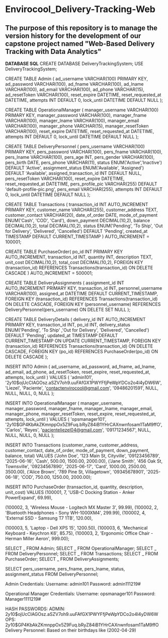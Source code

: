 # Envirocool_Delivery-Tracking-Web

## The purpose of this repository is to manage the version history for the development of our capstone project named "Web-Based Delivery Tracking with Data Analytics"

**DATABASE SQL**
CREATE DATABASE DeliveryTrackingSystem;
USE DeliveryTrackingSystem;

CREATE TABLE Admin (
ad_username VARCHAR(100) PRIMARY KEY,
ad_password VARCHAR(100),
ad_fname VARCHAR(100),
ad_lname VARCHAR(100),
ad_email VARCHAR(100),
ad_phone VARCHAR(15),
ad_resetToken VARCHAR(100),
reset_expire DATETIME,
reset_requested_at DATETIME,
attempts INT DEFAULT 0,
lock_until DATETIME DEFAULT NULL
);

CREATE TABLE OperationalManager (
manager_username VARCHAR(100) PRIMARY KEY,
manager_password VARCHAR(100),
manager_fname VARCHAR(100),
manager_lname VARCHAR(100),
manager_email VARCHAR(100),
manager_phone VARCHAR(15),
manager_resetToken VARCHAR(100),
reset_expire DATETIME,
reset_requested_at DATETIME,
attempts INT DEFAULT 0,
lock_until DATETIME DEFAULT NULL
);

CREATE TABLE DeliveryPersonnel (
pers_username VARCHAR(100) PRIMARY KEY,
pers_password VARCHAR(100),
pers_fname VARCHAR(100),
pers_lname VARCHAR(100),
pers_age INT,
pers_gender VARCHAR(100),
pers_birth DATE,
pers_phone VARCHAR(11),
status ENUM('Active','Inactive') DEFAULT 'Active',
assignment_status ENUM('Available', 'Assigned') DEFAULT 'Available',
assigned_transaction_id INT DEFAULT NULL,
pers_resetToken VARCHAR(100),
reset_expire DATETIME,
reset_requested_at DATETIME,
pers_profile_pic VARCHAR(255) DEFAULT 'default-profile-pic.png',
pers_email VARCHAR(255),
attempts INT DEFAULT 0,
lock_until DATETIME DEFAULT NULL
);

CREATE TABLE Transactions (
transaction_id INT AUTO_INCREMENT PRIMARY KEY,
customer_name VARCHAR(255),
customer_address TEXT,
customer_contact VARCHAR(20),
date_of_order DATE,
mode_of_payment ENUM('Cash', 'COD', 'Card'),
down_payment DECIMAL(10,2),
balance DECIMAL(10,2),
total DECIMAL(10,2),
status ENUM('Pending', 'To Ship', 'Out for Delivery', 'Delivered', 'Cancelled') DEFAULT 'Pending',
created_at TIMESTAMP DEFAULT CURRENT_TIMESTAMP
) AUTO_INCREMENT = 100001;

CREATE TABLE PurchaseOrder(
po_id INT PRIMARY KEY AUTO_INCREMENT,
transaction_id INT,
quantity INT,
description TEXT,
unit_cost DECIMAL(10,2),
total_cost DECIMAL(10,2),
FOREIGN KEY (transaction_id) REFERENCES Transactions(transaction_id) ON DELETE CASCADE
) AUTO_INCREMENT = 500001;

CREATE TABLE DeliveryAssignments (
assignment_id INT AUTO_INCREMENT PRIMARY KEY,
transaction_id INT,
personnel_username VARCHAR(100),
assigned_at DATETIME DEFAULT CURRENT_TIMESTAMP,
FOREIGN KEY (transaction_id) REFERENCES Transactions(transaction_id) ON DELETE CASCADE,
FOREIGN KEY (personnel_username) REFERENCES DeliveryPersonnel(pers_username) ON DELETE SET NULL
);

CREATE TABLE DeliveryDetails (
delivery_id INT AUTO_INCREMENT PRIMARY KEY,
transaction_id INT,
po_id INT,
delivery_status ENUM('Pending', 'To Ship' ,'Out for Delivery', 'Delivered', 'Cancelled') DEFAULT 'Pending',
updated_at TIMESTAMP DEFAULT CURRENT_TIMESTAMP ON UPDATE CURRENT_TIMESTAMP,
FOREIGN KEY (transaction_id) REFERENCES Transactions(transaction_id) ON DELETE CASCADE,
FOREIGN KEY (po_id) REFERENCES PurchaseOrder(po_id) ON DELETE CASCADE
);

INSERT INTO Admin (
ad_username, ad_password, ad_fname, ad_lname, ad_email, ad_phone,
ad_resetToken, reset_expire, reset_requested_at,
attempts, lock_until
) VALUES (
'admin101',
'$2y$10$ojUcCIAGOsz.aSZV7oh9.uuFAfGX1PWYFfjPeWpYDCo2o4l4yDW6W',
'Liezel',
'Paciente',
'contactenvirocool@gmail.com',
'09486201591',
NULL, NULL, NULL,
0, NULL
);

INSERT INTO OperationalManager (
manager_username, manager_password, manager_fname, manager_lname,
manager_email, manager_phone,
manager_resetToken, reset_expire, reset_requested_at,
attempts, lock_until
) VALUES (
'opsmanager101',
'$2y$10$GP4KbAkZKmnppOx5Z9Fuq.bRyZ84iB1YHrCAXnwnfosam1TaM9ffO',
'Carlos',
'Reyes',
'pacienteliezel04@gmail.com',
'09171234567',
NULL, NULL, NULL,
0, NULL
);

INSERT INTO Transactions (customer_name, customer_address, customer_contact, date_of_order, mode_of_payment, down_payment, balance, total)
VALUES
('John Doe', '123 Main St, Cityville', '09123456789', '2025-06-16', 'Cash', 500.00, 1500.00, 2000.00),
('Jane Smith', '456 Oak St, Townsville', '09234567890', '2025-06-17', 'Card', 1000.00, 2500.00, 3500.00),
('Alice Brown', '789 Pine St, Villagetown', '09345678901', '2025-06-18', 'COD', 750.00, 1250.00, 2000.00);

INSERT INTO PurchaseOrder (transaction_id, quantity, description, unit_cost)
VALUES
(100001, 7, 'USB-C Docking Station - Anker PowerExpand', 69.99),

(100002, 3, 'Wireless Mouse - Logitech MX Master 3', 99.99),
(100002, 2, 'Bluetooth Headphones - Sony WH-1000XM4', 299.99),
(100002, 4, 'External SSD - Samsung T7 1TB', 120.00),

(100003, 5, 'Laptop - Dell XPS 15', 1200.50),
(100003, 6, 'Mechanical Keyboard - Keychron K6', 85.75),
(100003, 2, 'Ergonomic Office Chair - Herman Miller Aeron', 999.00);

SELECT _ FROM Admin;
SELECT _ FROM OperationalManager;
SELECT _ FROM DeliveryPersonnel;
SELECT _ FROM Transactions;
SELECT _ FROM PurchaseOrder;
SELECT _ FROM DeliveryAssignments;

SELECT pers_username, pers_fname, pers_lname, status, assignment_status
FROM DeliveryPersonnel;

Admin Credentials:
Username: admin101
Password: admin111219#

Operational Manager Credentials:
Username: opsmanager101
Password: Manager1111219#

HASH PASSWORDS:
ADMIN: $2y$10$ojUcCIAGOsz.aSZV7oh9.uuFAfGX1PWYFfjPeWpYDCo2o4l4yDW6W
OPS: $2y$10$GP4KbAkZKmnppOx5Z9Fuq.bRyZ84iB1YHrCAXnwnfosam1TaM9ffO  
Delivery Personnel: Based on their birthdays like (2002-04-29)
